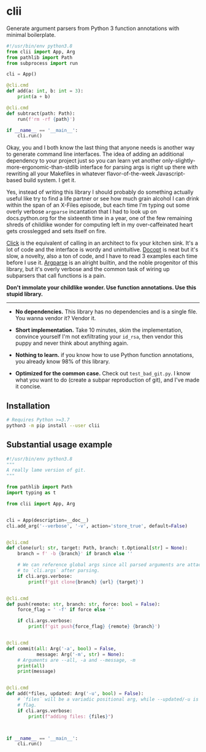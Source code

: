 # clii

Generate argument parsers from Python 3 function annotations with minimal
boilerplate.


```python
#!/usr/bin/env python3.8
from clii import App, Arg
from pathlib import Path
from subprocess import run

cli = App()

@cli.cmd
def add(a: int, b: int = 3):
    print(a + b)

@cli.cmd
def subtract(path: Path):
    run(f'rm -rf {path}')

if __name__ == '__main__':
    cli.run() 
```

Okay, you and I both know the last thing that anyone needs is another way to
generate command line interfaces. The idea of adding an additional dependency
to your project just so you can learn yet another
only-slightly-more-ergonomic-than-stdlib interface for parsing args is right up
there with rewriting all your Makefiles in whatever flavor-of-the-week
Javascript-based build system. I get it.

Yes, instead of writing this library I should probably do something actually
useful like try to find a life partner or see how much grain alcohol I can
drink within the span of an X-Files episode, but each time I'm typing out some
overly verbose `argparse` incantation that I had to look up on docs.python.org
for the sixteenth time in a year, one of the few remaining shreds of childlike
wonder for computing left in my over-caffeinated heart gets crosslegged and
sets itself on fire.

[Click](https://click.palletsprojects.com/en/7.x/) is the equivalent of calling
in an architect to fix your kitchen sink. It's a lot of code and the interface
is wordy and unintuitive. [Docopt](https://github.com/docopt/docopt) is neat
but it's slow, a novelty, also a ton of code, and I have to read 3 examples
each time before I use it.
[Argparse](https://docs.python.org/3/library/argparse.html) is an alright
builtin, and the noble progenitor of this library, but it's overly verbose and
the common task of wiring up subparsers that call functions is a pain.

**Don't immolate your childlike wonder. Use function annotations. Use this
stupid library.**

---

- **No dependencies.** This library has no dependencies and is a single file.
  You wanna vendor it? Vendor it.

- **Short implementation.** Take 10 minutes, skim the implementation, convince
  yourself I'm not exfiltrating your `id_rsa`, then vendor this puppy and never
  think about anything again.

- **Nothing to learn.** if you know how to use Python function annotations, you
  already know 98% of this library. 

- **Optimized for the common case.** Check out `test_bad_git.py`. I know what
  you want to do (create a subpar reproduction of git), and I've made it
  concise. 


## Installation

```sh
# Requires Python >=3.7
python3 -m pip install --user clii
```

## Substantial usage example

```python
#!/usr/bin/env python3.8
"""
A really lame version of git.
"""

from pathlib import Path
import typing as t

from clii import App, Arg


cli = App(description=__doc__)
cli.add_arg('--verbose', '-v', action='store_true', default=False)


@cli.cmd
def clone(url: str, target: Path, branch: t.Optional[str] = None):
    branch = f' -b {branch}' if branch else ''

    # We can reference global args since all parsed arguments are attached
    # to `cli.args` after parsing.
    if cli.args.verbose:
        print(f'git clone{branch} {url} {target}')


@cli.cmd
def push(remote: str, branch: str, force: bool = False):
    force_flag = ' -f' if force else ''

    if cli.args.verbose:
        print(f'git push{force_flag} {remote} {branch}')


@cli.cmd
def commit(all: Arg('-a', bool) = False,
           message: Arg('-m', str) = None):
    # Arguments are --all, -a and --message, -m
    print(all)
    print(message)


@cli.cmd
def add(*files, updated: Arg('-u', bool) = False):
    # `files` will be a variadic positional arg, while --updated/-u is a bool
    # flag.
    if cli.args.verbose:
        print(f"adding files: {files}")



if __name__ == '__main__':
    cli.run() 
```
